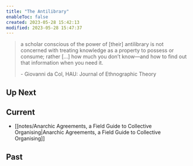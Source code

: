 ```yaml
---
title: "The Antilibrary"
enableToc: false
created: 2023-05-28 15:42:13
modified: 2023-05-28 15:47:37
---
```


> a scholar conscious of the power of [their] antilibrary is not concerned with treating knowledge as a property to possess or consume; rather [...] how much you don’t know—and how to find out that information when you need it.
> 
> \- Giovanni da Col, HAU: Journal of Ethnographic Theory

## Up Next


## Current

- [[notes/Anarchic Agreements, a Field Guide to Collective Organising|Anarchic Agreements, a Field Guide to Collective Organising]]

## Past
